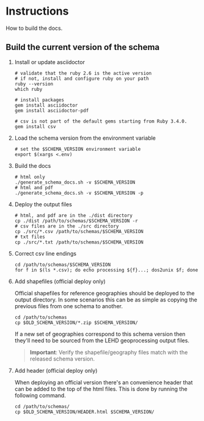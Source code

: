 # Instructions

How to build the docs. 

## Build the current version of the schema

1. Install or update asciidoctor
    ```shell
    # validate that the ruby 2.6 is the active version
    # if not, install and configure ruby on your path
    ruby --version
    which ruby
    
    # install packages
    gem install asciidoctor
    gem install asciidoctor-pdf

    # csv is not part of the default gems starting from Ruby 3.4.0.
    gem install csv 
    ```

2. Load the schema version from the environment variable
    ```shell
    # set the $SCHEMA_VERSION environment variable
    export $(xargs <.env)
    ```

3. Build the docs

    ```shell
    # html only
    ./generate_schema_docs.sh -v $SCHEMA_VERSION
    # html and pdf
    ./generate_schema_docs.sh -v $SCHEMA_VERSION -p
    ```

4. Deploy the output files
    
    ```shell
    # html, and pdf are in the ./dist directory
    cp ./dist /path/to/schemas/$SCHEMA_VERSION -r
    # csv files are in the ./src directory
    cp ./src/*.csv /path/to/schemas/$SCHEMA_VERSION
    # txt files
    cp ./src/*.txt /path/to/schemas/$SCHEMA_VERSION
    ```

5. Correct csv line endings
    
    ```shell
    cd /path/to/schemas/$SCHEMA_VERSION
    for f in $(ls *.csv); do echo processing ${f}...; dos2unix $f; done      
    ```
   
6. Add shapefiles (official deploy only)
   
    Official shapefiles for reference geographies should be deployed to the output directory. In some scenarios this can be as simple as copying the previous files from one schema to another.
    ```shell
    cd /path/to/schemas
    cp $OLD_SCHEMA_VERSION/*.zip $SCHEMA_VERSION/
    ```
    
    If a new set of geographies correspond to this schema version then they'll need to be sourced from the LEHD geoprocessing output files.
    
    > **Important**: Verify the shapefile/geography files match with the released schema version.

7. Add header (official deploy only)

    When deploying an official version there's an convenience header that can be added to the top of the html files. This is done by running the following command. 

    ```shell
   cd /path/to/schemas/
   cp $OLD_SCHEMA_VERSION/HEADER.html $SCHEMA_VERSION/
   ```

